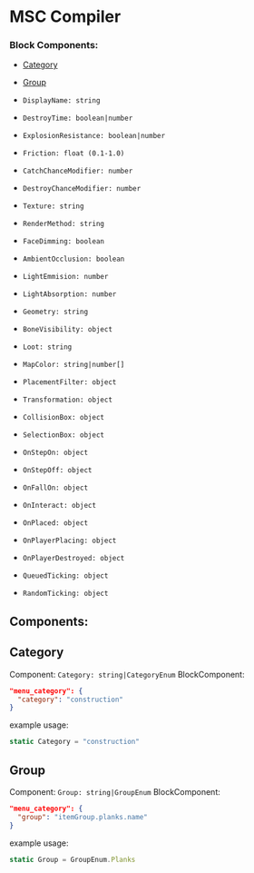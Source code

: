 # MSC Compiler
### Block Components:

- [Category](#Category)
- [Group](#Group)
- `DisplayName: string`
- `DestroyTime: boolean|number`
- `ExplosionResistance: boolean|number`
- `Friction: float (0.1-1.0)`
- `CatchChanceModifier: number`
- `DestroyChanceModifier: number`
- `Texture: string`
- `RenderMethod: string`
- `FaceDimming: boolean`
- `AmbientOcclusion: boolean`
- `LightEmmision: number`
- `LightAbsorption: number`
- `Geometry: string`
- `BoneVisibility: object`
- `Loot: string`
- `MapColor: string|number[]`
- `PlacementFilter: object`
- `Transformation: object`
- `CollisionBox: object`
- `SelectionBox: object`

- `OnStepOn: object`
- `OnStepOff: object`
- `OnFallOn: object`
- `OnInteract: object`
- `OnPlaced: object`
- `OnPlayerPlacing: object`
- `OnPlayerDestroyed: object`
- `QueuedTicking: object`
- `RandomTicking: object`

## Components:
## Category
  Component: `Category: string|CategoryEnum`
  BlockComponent:
  ```json
  "menu_category": {
    "category": "construction"
  }
  ```
  example usage:
  ```javascript
  static Category = "construction"
  ```
## Group
  Component: `Group: string|GroupEnum`
  BlockComponent:
  ```json
  "menu_category": {
    "group": "itemGroup.planks.name"
  }
  ```
  example usage:
  ```javascript
  static Group = GroupEnum.Planks
  ```